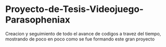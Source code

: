 # Proyecto-de-Tesis-Videojuego-Parasopheniax
Creacion y seguimiento de todo el avance de codigos a travez del tiempo, mostrando de poco en poco como se fue formando este gran proyecto
